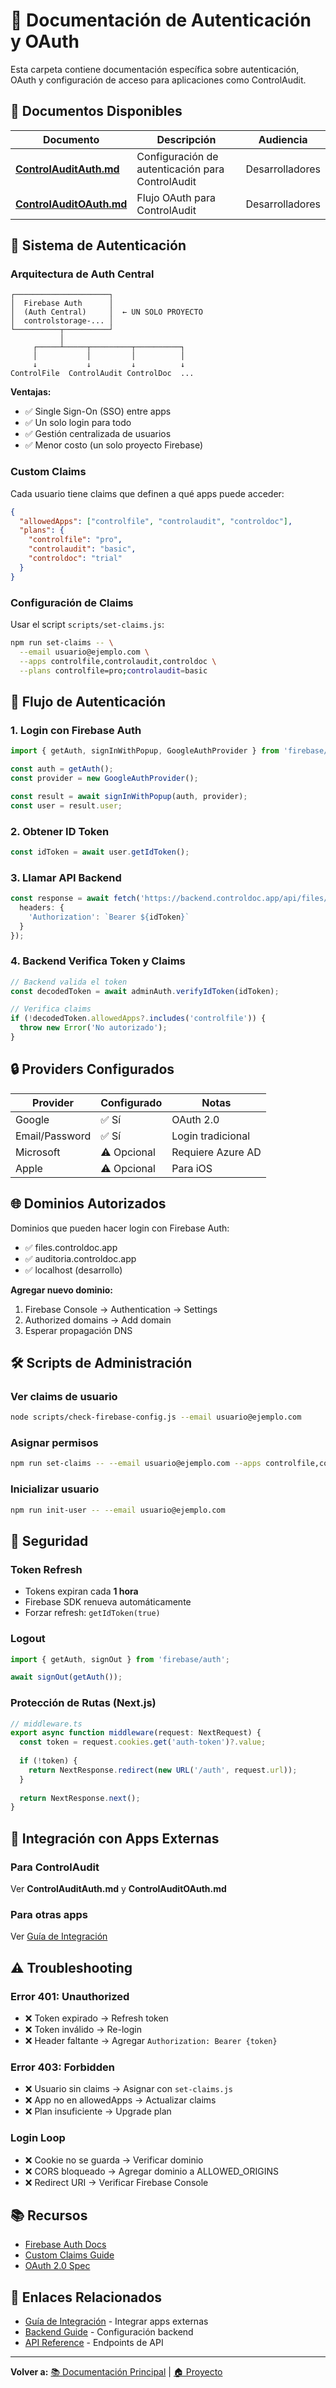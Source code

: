# 🔐 Documentación de Autenticación y OAuth

Esta carpeta contiene documentación específica sobre autenticación, OAuth y configuración de acceso para aplicaciones como ControlAudit.

## 📖 Documentos Disponibles

| Documento | Descripción | Audiencia |
|-----------|-------------|-----------|
| **[ControlAuditAuth.md](./ControlAuditAuth.md)** | Configuración de autenticación para ControlAudit | Desarrolladores |
| **[ControlAuditOAuth.md](./ControlAuditOAuth.md)** | Flujo OAuth para ControlAudit | Desarrolladores |

## 🎯 Sistema de Autenticación

### Arquitectura de Auth Central

```
┌─────────────────────┐
│  Firebase Auth      │
│  (Auth Central)     │  ← UN SOLO PROYECTO
│  controlstorage-... │
└──────────┬──────────┘
           │
     ┌─────┴─────┬─────────┬──────────┐
     │           │         │          │
     ↓           ↓         ↓          ↓
ControlFile  ControlAudit ControlDoc  ...
```

**Ventajas:**
- ✅ Single Sign-On (SSO) entre apps
- ✅ Un solo login para todo
- ✅ Gestión centralizada de usuarios
- ✅ Menor costo (un solo proyecto Firebase)

### Custom Claims

Cada usuario tiene claims que definen a qué apps puede acceder:

```json
{
  "allowedApps": ["controlfile", "controlaudit", "controldoc"],
  "plans": {
    "controlfile": "pro",
    "controlaudit": "basic",
    "controldoc": "trial"
  }
}
```

### Configuración de Claims

Usar el script `scripts/set-claims.js`:

```bash
npm run set-claims -- \
  --email usuario@ejemplo.com \
  --apps controlfile,controlaudit,controldoc \
  --plans controlfile=pro;controlaudit=basic
```

## 🔑 Flujo de Autenticación

### 1. Login con Firebase Auth

```typescript
import { getAuth, signInWithPopup, GoogleAuthProvider } from 'firebase/auth';

const auth = getAuth();
const provider = new GoogleAuthProvider();

const result = await signInWithPopup(auth, provider);
const user = result.user;
```

### 2. Obtener ID Token

```typescript
const idToken = await user.getIdToken();
```

### 3. Llamar API Backend

```typescript
const response = await fetch('https://backend.controldoc.app/api/files/list', {
  headers: {
    'Authorization': `Bearer ${idToken}`
  }
});
```

### 4. Backend Verifica Token y Claims

```javascript
// Backend valida el token
const decodedToken = await adminAuth.verifyIdToken(idToken);

// Verifica claims
if (!decodedToken.allowedApps?.includes('controlfile')) {
  throw new Error('No autorizado');
}
```

## 🔒 Providers Configurados

| Provider | Configurado | Notas |
|----------|-------------|-------|
| Google | ✅ Sí | OAuth 2.0 |
| Email/Password | ✅ Sí | Login tradicional |
| Microsoft | ⚠️ Opcional | Requiere Azure AD |
| Apple | ⚠️ Opcional | Para iOS |

## 🌐 Dominios Autorizados

Dominios que pueden hacer login con Firebase Auth:

- ✅ files.controldoc.app
- ✅ auditoria.controldoc.app
- ✅ localhost (desarrollo)

**Agregar nuevo dominio:**
1. Firebase Console → Authentication → Settings
2. Authorized domains → Add domain
3. Esperar propagación DNS

## 🛠️ Scripts de Administración

### Ver claims de usuario
```bash
node scripts/check-firebase-config.js --email usuario@ejemplo.com
```

### Asignar permisos
```bash
npm run set-claims -- --email usuario@ejemplo.com --apps controlfile,controlaudit
```

### Inicializar usuario
```bash
npm run init-user -- --email usuario@ejemplo.com
```

## 🔐 Seguridad

### Token Refresh
- Tokens expiran cada **1 hora**
- Firebase SDK renueva automáticamente
- Forzar refresh: `getIdToken(true)`

### Logout
```typescript
import { getAuth, signOut } from 'firebase/auth';

await signOut(getAuth());
```

### Protección de Rutas (Next.js)

```typescript
// middleware.ts
export async function middleware(request: NextRequest) {
  const token = request.cookies.get('auth-token')?.value;
  
  if (!token) {
    return NextResponse.redirect(new URL('/auth', request.url));
  }
  
  return NextResponse.next();
}
```

## 🔗 Integración con Apps Externas

### Para ControlAudit
Ver **ControlAuditAuth.md** y **ControlAuditOAuth.md**

### Para otras apps
Ver [Guía de Integración](../integracion/README_INTEGRACION_RAPIDA.md)

## ⚠️ Troubleshooting

### Error 401: Unauthorized
- ❌ Token expirado → Refresh token
- ❌ Token inválido → Re-login
- ❌ Header faltante → Agregar `Authorization: Bearer {token}`

### Error 403: Forbidden
- ❌ Usuario sin claims → Asignar con `set-claims.js`
- ❌ App no en allowedApps → Actualizar claims
- ❌ Plan insuficiente → Upgrade plan

### Login Loop
- ❌ Cookie no se guarda → Verificar dominio
- ❌ CORS bloqueado → Agregar dominio a ALLOWED_ORIGINS
- ❌ Redirect URI → Verificar Firebase Console

## 📚 Recursos

- [Firebase Auth Docs](https://firebase.google.com/docs/auth)
- [Custom Claims Guide](https://firebase.google.com/docs/auth/admin/custom-claims)
- [OAuth 2.0 Spec](https://oauth.net/2/)

## 🔗 Enlaces Relacionados

- [Guía de Integración](../integracion/) - Integrar apps externas
- [Backend Guide](../integracion/GUIA_BACKEND.md) - Configuración backend
- [API Reference](../../API_REFERENCE.md) - Endpoints de API

---

**Volver a:** [📚 Documentación Principal](../README.md) | [🏠 Proyecto](../../README.md)

